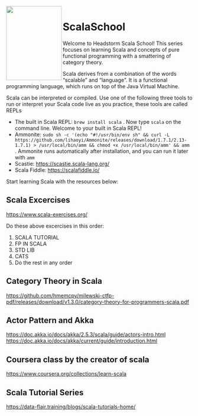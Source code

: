 <img align="left" width="150" height="200" src="https://www.scala-lang.org/resources/img/scala-spiral-3d-2-toned-down.png">

# ScalaSchool

Welcome to Headstorm Scala School! This series focuses on learning Scala and concepts of pure functional programming with a smattering of category theory.  

Scala derives from a combination of the words “scalable” and “language”. It is a functional programming language, which runs on top of the Java Virtual Machine.

Scala can be interpreted or compiled.  Use one of the following three tools to run or interpret your Scala code live as you practice, these tools are called REPLs
* The built in Scala REPL: `brew install scala` . Now type `scala` on the command line. Welcome to your built in Scala REPL!
* Ammonite:  `sudo sh -c '(echo "#!/usr/bin/env sh" && curl -L https://github.com/lihaoyi/Ammonite/releases/download/1.7.1/2.13-1.7.1) > /usr/local/bin/amm && chmod +x /usr/local/bin/amm' && amm` . Ammonite runs automatically after installation, and you can run it later with `amm`
* Scastie: https://scastie.scala-lang.org/
* Scala Fiddle: https://scalafiddle.io/

Start learning Scala with the resources below:

## Scala Excercises
https://www.scala-exercises.org/

Do these above excercises in this order:
1. SCALA TUTORIAL
2. FP IN SCALA
3. STD LIB
4. CATS
5. Do the rest in any order

## Category Theory in Scala

https://github.com/hmemcpy/milewski-ctfp-pdf/releases/download/v1.3.0/category-theory-for-programmers-scala.pdf

## Actor Pattern and Akka

https://doc.akka.io/docs/akka/2.5.3/scala/guide/actors-intro.html
https://doc.akka.io/docs/akka/current/guide/introduction.html

## Coursera class by the creator of scala

https://www.coursera.org/collections/learn-scala

## Scala Tutorial Series

https://data-flair.training/blogs/scala-tutorials-home/
